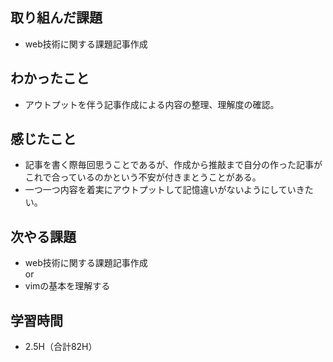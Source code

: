 ## 取り組んだ課題
- web技術に関する課題記事作成
## わかったこと
- アウトプットを伴う記事作成による内容の整理、理解度の確認。
## 感じたこと
- 記事を書く際毎回思うことであるが、作成から推敲まで自分の作った記事がこれで合っているのかという不安が付きまとうことがある。
- 一つ一つ内容を着実にアウトプットして記憶違いがないようにしていきたい。
## 次やる課題
- web技術に関する課題記事作成  
or
- vimの基本を理解する
## 学習時間
- 2.5H（合計82H）